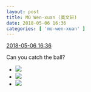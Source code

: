 ```yaml
---
layout: post
title: MO Wen-xuan (莫文轩)
date: 2018-05-06 16:36
categories: [ 'mo-wen-xuan' ]
---
```


<div class="weibo-info">
  <a href="https://weibo.com/6505418468/GfpcU4I0r">2018-05-06 16:36</a>
</div>

Can you catch the ball?

<!-- more -->

<ul class="weibo-pic-list-1">
  <li class="weibo-pic">
    <a href="https://wx3.sinaimg.cn/mw690/0076g4wkgy1fr1pf9f26ij30qo0zkdm6.jpg"><img src="https://wx3.sinaimg.cn/thumb150/0076g4wkgy1fr1pf9f26ij30qo0zkdm6.jpg"/></a>
  </li>
  <li class="weibo-pic">
    <a href="https://wx1.sinaimg.cn/mw690/0076g4wkgy1fr1pfao8ypj30qo0zk7c2.jpg"><img src="https://wx1.sinaimg.cn/thumb150/0076g4wkgy1fr1pfao8ypj30qo0zk7c2.jpg"/></a>
  </li>
  <li class="weibo-pic">
    <a href="https://wx4.sinaimg.cn/mw690/0076g4wkgy1fr1pfc6uubj30qo0zkgsc.jpg"><img src="https://wx4.sinaimg.cn/thumb150/0076g4wkgy1fr1pfc6uubj30qo0zkgsc.jpg"/></a>
  </li>
</ul>
